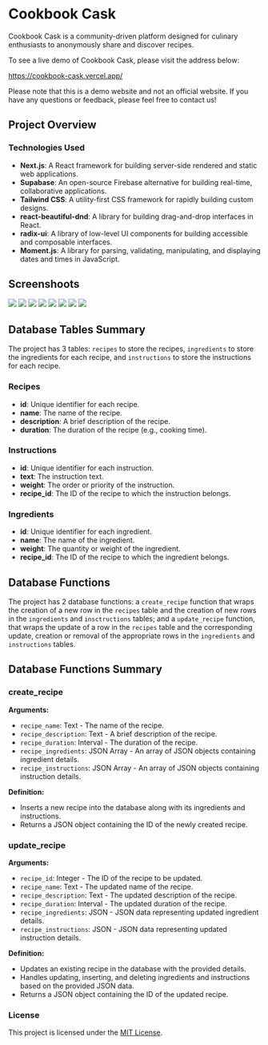 # Cookbook Cask

Cookbook Cask is a community-driven platform designed for culinary enthusiasts
to anonymously share and discover recipes. 

To see a live demo of Cookbook Cask, please visit the address below:

https://cookbook-cask.vercel.app/

Please note that this is a demo website and not an official website. If you
have any questions or feedback, please feel free to contact us!

## Project Overview

### Technologies Used

- **Next.js**: A React framework for building server-side rendered and static web applications.
- **Supabase**: An open-source Firebase alternative for building real-time, collaborative applications.
- **Tailwind CSS**: A utility-first CSS framework for rapidly building custom designs.
- **react-beautiful-dnd**: A library for building drag-and-drop interfaces in React.
- **radix-ui**: A library of low-level UI components for building accessible and composable interfaces.
- **Moment.js**: A library for parsing, validating, manipulating, and displaying dates and times in JavaScript.

## Screenshoots

![](https://github.com/writeonlycode/cookbook-cask/blob/main/screenshoots/Screenshot%202024-04-07%20at%2010-39-23%20Cookbook%20Cask.png?raw=true)
![](https://github.com/writeonlycode/cookbook-cask/blob/main/screenshoots/Screenshot%202024-04-07%20at%2010-39-46%20Cookbook%20Cask.png?raw=true)
![](https://github.com/writeonlycode/cookbook-cask/blob/main/screenshoots/Screenshot%202024-04-07%20at%2010-39-56%20Cookbook%20Cask.png?raw=true)
![](https://github.com/writeonlycode/cookbook-cask/blob/main/screenshoots/Screenshot%202024-04-07%20at%2010-40-08%20Cookbook%20Cask.png?raw=true)
![](https://github.com/writeonlycode/cookbook-cask/blob/main/screenshoots/Screenshot%202024-04-07%20at%2010-40-19%20Cookbook%20Cask.png?raw=true)
![](https://github.com/writeonlycode/cookbook-cask/blob/main/screenshoots/Screenshot%202024-04-07%20at%2010-40-35%20Cookbook%20Cask.png?raw=true)
![](https://github.com/writeonlycode/cookbook-cask/blob/main/screenshoots/Screenshot%202024-04-07%20at%2010-40-49%20Cookbook%20Cask.png?raw=true)
![](https://github.com/writeonlycode/cookbook-cask/blob/main/screenshoots/Screenshot%20from%202024-04-07%2014-13-48.png?raw=true)

## Database Tables Summary

The project has 3 tables: `recipes` to store the recipes, `ingredients` to
store the ingredients for each recipe, and `instructions` to store the
instructions for each recipe.

### Recipes

- **id**: Unique identifier for each recipe.
- **name**: The name of the recipe.
- **description**: A brief description of the recipe.
- **duration**: The duration of the recipe (e.g., cooking time).

### Instructions

- **id**: Unique identifier for each instruction.
- **text**: The instruction text.
- **weight**: The order or priority of the instruction.
- **recipe_id**: The ID of the recipe to which the instruction belongs.

### Ingredients

- **id**: Unique identifier for each ingredient.
- **name**: The name of the ingredient.
- **weight**: The quantity or weight of the ingredient.
- **recipe_id**: The ID of the recipe to which the ingredient belongs.

## Database Functions

The project has 2 database functions: a `create_recipe` function that wraps the
creation of a new row in the `recipes` table and the creation of new rows in
the `ingredients` and `insctructions` tables; and a `update_recipe` function,
that wraps the update of a row in the `recipes` table and the corresponding
update, creation or removal of the appropriate rows in the `ingredients` and
`instructions` tables.

## Database Functions Summary

### create_recipe

**Arguments:**

- `recipe_name`: Text - The name of the recipe.
- `recipe_description`: Text - A brief description of the recipe.
- `recipe_duration`: Interval - The duration of the recipe.
- `recipe_ingredients`: JSON Array - An array of JSON objects containing ingredient details.
- `recipe_instructions`: JSON Array - An array of JSON objects containing instruction details.

**Definition:**

- Inserts a new recipe into the database along with its ingredients and instructions.
- Returns a JSON object containing the ID of the newly created recipe.

### update_recipe

**Arguments:**

- `recipe_id`: Integer - The ID of the recipe to be updated.
- `recipe_name`: Text - The updated name of the recipe.
- `recipe_description`: Text - The updated description of the recipe.
- `recipe_duration`: Interval - The updated duration of the recipe.
- `recipe_ingredients`: JSON - JSON data representing updated ingredient details.
- `recipe_instructions`: JSON - JSON data representing updated instruction details.

**Definition:**

- Updates an existing recipe in the database with the provided details.
- Handles updating, inserting, and deleting ingredients and instructions based on the provided JSON data.
- Returns a JSON object containing the ID of the updated recipe.

### License

This project is licensed under the [MIT License](https://github.com/writeonlycode/cookbook-cask/blob/main/LICENSE.md).

